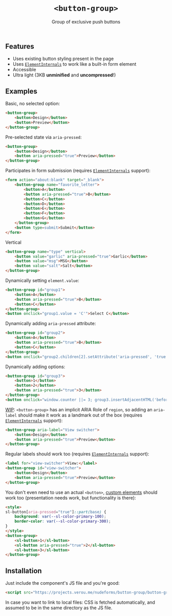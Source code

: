 <header>

# `<button-group>`

Group of exclusive push buttons

</header>

<main>

## Features

- Uses existing button styling present in the page
- Uses [`ElementInternals`](https://developer.mozilla.org/en-US/docs/Web/API/ElementInternals) to work like a built-in form element
- Accessible
- Ultra light (3KB **unminified** and **uncompressed**!)


## Examples

Basic, no selected option:

```html
<button-group>
	<button>Design</button>
	<button>Preview</button>
</button-group>
```

Pre-selected state via `aria-pressed`:

```html
<button-group>
	<button>Design</button>
	<button aria-pressed="true">Preview</button>
</button-group>
```

Participates in form submission (requires [`ElementInternals`](https://developer.mozilla.org/en-US/docs/Web/API/ElementInternals) support):

```html
<form action="about:blank" target="_blank">
	<button-group name="favorite_letter">
		<button>A</button>
		<button aria-pressed="true">B</button>
		<button>C</button>
		<button>D</button>
		<button>E</button>
		<button>F</button>
		<button>G</button>
	</button-group>
	<button type=submit>Submit</button>
</form>
```

Vertical

```html
<button-group name="type" vertical>
	<button value="garlic" aria-pressed="true">Garlic</button>
	<button value="msg">MSG</button>
	<button value="salt">Salt</button>
</button-group>
```

Dynamically setting `element.value`:

```html
<button-group id="group1">
	<button>A</button>
	<button aria-pressed="true">B</button>
	<button>C</button>
</button-group>
<button onclick="group1.value = 'C'">Select C</button>
```

Dynamically adding `aria-pressed` attribute:

```html
<button-group id="group2">
	<button>A</button>
	<button aria-pressed="true">B</button>
	<button>C</button>
</button-group>
<button onclick="group2.children[2].setAttribute('aria-pressed', 'true')">Select C</button>
```

Dynamically adding options:

```html
<button-group id="group3">
	<button>1</button>
	<button>2</button>
	<button aria-pressed="true">3</button>
</button-group>
<button onclick="window.counter ||= 3; group3.insertAdjacentHTML('beforeend', `<button aria-pressed=true>${++counter}</button>`)">Add option</button>
```

[WIP](https://twitter.com/LeonieWatson/status/1547544701036888065):
`<button-group>` has an implicit ARIA Role of `region`, so adding an `aria-label` should make it work as a landmark out of the box
(requires [`ElementInternals`](https://developer.mozilla.org/en-US/docs/Web/API/ElementInternals) support):

```html
<button-group aria-label="View switcher">
	<button>Design</button>
	<button aria-pressed="true">Preview</button>
</button-group>
```

Regular labels should work too (requires [`ElementInternals`](https://developer.mozilla.org/en-US/docs/Web/API/ElementInternals) support):

```html
<label for="view-switcher">View:</label>
<button-group id="view-switcher">
	<button>Design</button>
	<button aria-pressed="true">Preview</button>
</button-group>
```

You don't even need to use an actual `<button>`, [custom elements](https://shoelace.style/components/button?id=css-parts)
should work too
(presentation needs work, but functionality is there):

```html
<style>
sl-button[aria-pressed="true"]::part(base) {
	background: var(--sl-color-primary-100);
	border-color: var(--sl-color-primary-300);
}
</style>
<button-group>
	<sl-button>1</sl-button>
	<sl-button aria-pressed="true">2</sl-button>
	<sl-button>3</sl-button>
</button-group>
```

## Installation

Just include the component's JS file and you're good:

```html
<script src="https://projects.verou.me/nudeforms/button-group/button-group.js" type="module"></script>
```

In case you want to link to local files: CSS is fetched automatically, and assumed to be in the same directory as the JS file.

</main>